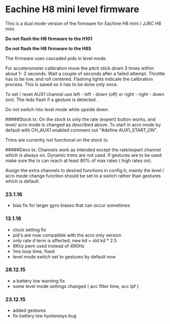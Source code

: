 # Eachine H8 mini level firmware

This is a dual mode version of the firmware for Eachine H8 mini / JJRC H8 mini.

**Do not flash the H8 firmware to the H101**

**Do not flash the H8 firmware to the H8S**

The firmware uses cascaded pids in level mode.


For accelerometer calibration move the pitch stick down 3 times within about 1- 2 seconds. Wait a couple of seconds after a failed attempt. Throttle has to be low, and roll centered. Flashing lights indicate the calibration process. This is saved so it has to be done only once.

To set / reset AUX1 channel use left - left - down (off) or right - right - down (on). The leds flash if a gesture is detected.

Do not switch into level mode while upside down.

#####Stock tx:
On the stock tx only the rate (expert) button works, and level/ acro mode is changed as described above.
To start in acro mode by default with CH_AUX1 enabled comment out "#define AUX1_START_ON".

Trims are currently not functional on the stock tx.

#####Devo tx:
Channels work as intended except the rate/expert channel which is always on. Dynamic trims are not used. If gestures are to be used make sure the tx can reach at least 80% of max rates ( high rates on).

Assign the extra channels to desired functions in config.h, mainly the level / acro mode change function should be set to a switch rather than gestures which is default.

### 23.1.16
* bias fix for larger gyro biases that can occur sometimes 

### 13.1.16
* clock setting fix
* pid's are now compatible with the acro only version 
* only rate d term is affected, new kd = old kd * 2.5
* 8Khz pwm used instead of 490Hz
* 1ms loop time, fixed
* level mode switch set to gestures by default now

### 28.12.15
* a battery low warning fix
* some level mode settings changed ( acc filter time, acc lpf )

### 23.12.15
* added gestures
* fix battery low hysteresys bug


